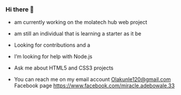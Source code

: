 ### Hi there 👋

- am currently working on the molatech hub web project

- am still an individual that is learning a starter as it be
- Looking for contributions and a 
- I’m looking for help with Node.js 
- Ask me about HTML5 and CSS3 projects
- You can reach me on my email account Olakunle120@gmail.com 
Facebook page https://www.facebook.com/miracle.adebowale.33
